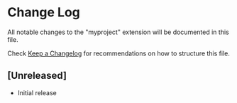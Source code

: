 # Change Log

All notable changes to the "myproject" extension will be documented in this file.

Check [Keep a Changelog](http://keepachangelog.com/) for recommendations on how to structure this file.

## [Unreleased]

- Initial release